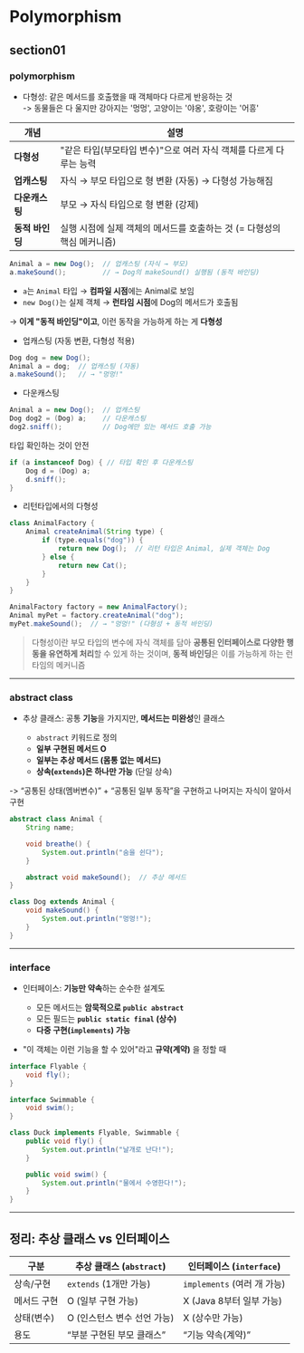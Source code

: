 # Polymorphism
## section01
### polymorphism
- 다형성: 같은 메서드를 호출했을 때 객체마다 다르게 반응하는 것 <br>
    -> 동물들은 다 울지만 강아지는 '멍멍', 고양이는 '야옹', 호랑이는 '어흥' <br>


| 개념         | 설명                                         |
| ---------- | ------------------------------------------ |
| **다형성**    | "같은 타입(부모타입 변수)"으로 여러 자식 객체를 다르게 다루는 능력    |
| **업캐스팅**   | 자식 → 부모 타입으로 형 변환 (자동) → 다형성 가능해짐          |
| **다운캐스팅**  | 부모 → 자식 타입으로 형 변환 (강제)                     |
| **동적 바인딩** | 실행 시점에 실제 객체의 메서드를 호출하는 것 (= 다형성의 핵심 메커니즘) |


```java
Animal a = new Dog();  // 업캐스팅 (자식 → 부모)
a.makeSound();         // → Dog의 makeSound() 실행됨 (동적 바인딩)
```

- `a`는 `Animal` 타입 → **컴파일 시점**에는 Animal로 보임
- `new Dog()`는 실제 객체 → **런타임 시점**에 Dog의 메서드가 호출됨

 → **이게 "동적 바인딩"이고**, 이런 동작을 가능하게 하는 게 **다형성**

- 업캐스팅 (자동 변환, 다형성 적용)

```java
Dog dog = new Dog();
Animal a = dog;  // 업캐스팅 (자동)
a.makeSound();   // → "멍멍!"
```

- 다운캐스팅

```java
Animal a = new Dog();  // 업캐스팅
Dog dog2 = (Dog) a;    // 다운캐스팅
dog2.sniff();          // Dog에만 있는 메서드 호출 가능
```

타입 확인하는 것이 안전
```java
if (a instanceof Dog) { // 타입 확인 후 다운캐스팅
    Dog d = (Dog) a;
    d.sniff();
}
```

- 리턴타입에서의 다형성

```java
class AnimalFactory {
    Animal createAnimal(String type) {
        if (type.equals("dog")) {
            return new Dog();  // 리턴 타입은 Animal, 실제 객체는 Dog
        } else {
            return new Cat();
        }
    }
}
```
```java
AnimalFactory factory = new AnimalFactory();
Animal myPet = factory.createAnimal("dog");
myPet.makeSound();  // → "멍멍!" (다형성 + 동적 바인딩)
```


> 다형성이란 부모 타입의 변수에 자식 객체를 담아 **공통된 인터페이스로 다양한 행동을 유연하게 처리**할 수 있게 하는 것이며, **동적 바인딩**은 이를 가능하게 하는 런타임의 메커니즘

---

### abstract class
- 추상 클래스: 공통 **기능**을 가지지만, **메서드는 미완성**인 클래스

    * `abstract` 키워드로 정의
    * **일부 구현된 메서드 O**
    * **일부는 추상 메서드 (몸통 없는 메서드)**
    * **상속(`extends`)은 하나만 가능** (단일 상속)

-> “공통된 상태(멤버변수)” + “공통된 일부 동작”을 구현하고
  나머지는 자식이 알아서 구현

```java
abstract class Animal {
    String name;

    void breathe() {
        System.out.println("숨을 쉰다");
    }

    abstract void makeSound();  // 추상 메서드
}

class Dog extends Animal {
    void makeSound() {
        System.out.println("멍멍!");
    }
}
```

---

### interface
- 인터페이스: **기능만 약속**하는 순수한 설계도

    * 모든 메서드는 **암묵적으로 `public abstract`**
    * 모든 필드는 **`public static final` (상수)**
    * **다중 구현(`implements`) 가능**


* "이 객체는 이런 기능을 할 수 있어"라고 **규약(계약)** 을 정할 때

```java
interface Flyable {
    void fly();
}

interface Swimmable {
    void swim();
}

class Duck implements Flyable, Swimmable {
    public void fly() {
        System.out.println("날개로 난다!");
    }

    public void swim() {
        System.out.println("물에서 수영한다!");
    }
}
```

---

## 정리: 추상 클래스 vs 인터페이스

| 구분     | 추상 클래스 (`abstract`) | 인터페이스 (`interface`)    |
| ------ | ------------------- | ---------------------- |
| 상속/구현  | `extends` (1개만 가능)  | `implements` (여러 개 가능) |
| 메서드 구현 | O (일부 구현 가능)        | X (Java 8부터 일부 가능)     |
| 상태(변수) | O (인스턴스 변수 선언 가능)   | X (상수만 가능)             |
| 용도     | “부분 구현된 부모 클래스”     | “기능 약속(계약)”            |

